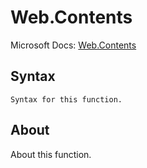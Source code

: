 ---
---

# Web.Contents

Microsoft Docs: [Web.Contents](https://docs.microsoft.com/en-us/powerquery-m/web-contents)

## Syntax

```powerquery-m
Syntax for this function.
```

## About

About this function.

